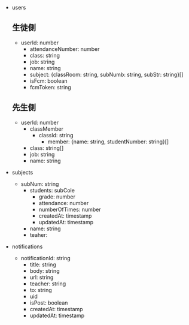 - users

  ## 生徒側

  - userId: number
    - attendanceNumber: number
    - class: string
    - job: string
    - name: string
    - subject: {classRoom: string, subNumb: string, subStr: string}[]
    - isFcm: boolean
    - fcmToken: string

  ## 先生側

  - userId: number
    - classMember
      - classId: string
        - member: {name: string, studentNumber: string}[]
    - class: string[]
    - job: string
    - name: string

- subjects

  - subNum: string
    - students: subCole
      - grade: number
      - attendance: number
      - numberOfTimes: number
      - createdAt: timestamp
      - updatedAt: timestamp
    - name: string
    - teaher:

- notifications

  - notificationId: string
    - title: string
    - body: string
    - url: string
    - teacher: string
    - to: string
    - uid
    - isPost: boolean
    - createdAt: timestamp
    - updatedAt: timestamp
